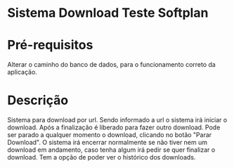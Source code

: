 # Sistema Download Teste Softplan

# Pré-requisitos
Alterar o caminho do banco de dados, para o funcionamento correto da aplicação.

# Descrição
Sistema para download por url. Sendo informado a url o sistema irá iniciar o download. Após a finalização é liberado para fazer outro download.
Pode ser parado a qualquer momento o download, clicando no botão "Parar Download".
O sistema irá encerrar normalmente se não tiver nem um download em andamento, caso tenha algum irá pedir se quer finalizar o download.
Tem a opção de poder ver o histórico dos downloads.
